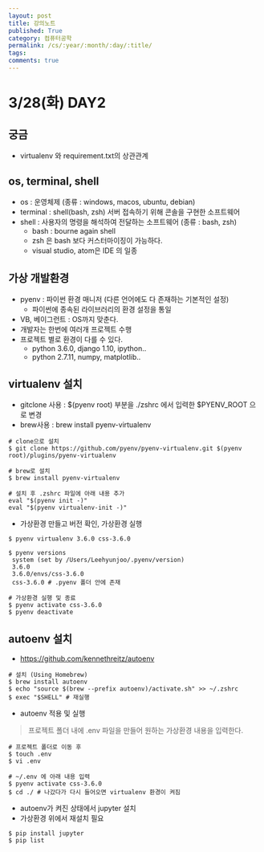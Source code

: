 ```yaml
---
layout: post
title: 강의노트
published: True
category: 컴퓨터공학
permalink: /cs/:year/:month/:day/:title/
tags:
comments: true
---
```


# 3/28(화) DAY2
## 궁금
- virtualenv 와 requirement.txt의 상관관계

## os, terminal, shell
- os : 운영체제 (종류 : windows, macos, ubuntu, debian)
- terminal : shell(bash, zsh) 서버 접속하기 위해 콘솔을 구현한 소프트웨어
- shell : 사용자의 명령을 해석하여 전달하는 소프트웨어 (종류 : bash, zsh)
  - bash : bourne again shell
  - zsh 은 bash 보다 커스터마이징이 가능하다.
  * visual studio, atom은 IDE 의 일종

## 가상 개발환경
- pyenv : 파이썬 환경 매니저 (다른 언어에도 다 존재하는 기본적인 설정)
  - 파이썬에 종속된 라이브러리의 환경 설정을 통일
- VB, 베이그런트 : OS까지 맞춘다.
- 개발자는 한번에 여러개 프로젝트 수행
- 프로젝트 별로 환경이 다를 수 있다.
  - python 3.6.0, django 1.10, ipython..
  - python 2.7.11, numpy, matplotlib..

## virtualenv 설치
- gitclone 사용 : $(pyenv root) 부분을 ./zshrc 에서 입력한 $PYENV_ROOT 으로 변경
- brew사용 : brew install pyenv-virtualenv

```shell
# clone으로 설치
$ git clone https://github.com/pyenv/pyenv-virtualenv.git $(pyenv root)/plugins/pyenv-virtualenv

# brew로 설치
$ brew install pyenv-virtualenv

# 설치 후 .zshrc 파일에 아래 내용 추가
eval "$(pyenv init -)"
eval "$(pyenv virtualenv-init -)"
```
- 가상환경 만들고 버전 확인, 가상환경 실행

```shell
$ pyenv virtualenv 3.6.0 css-3.6.0

$ pyenv versions
 system (set by /Users/Leehyunjoo/.pyenv/version)
 3.6.0
 3.6.0/envs/css-3.6.0
 css-3.6.0 # .pyenv 폴더 안에 존재

# 가상환경 실행 및 종료
$ pyenv activate css-3.6.0
$ pyenv deactivate

```

## autoenv 설치
- <https://github.com/kennethreitz/autoenv>

```shell
# 설치 (Using Homebrew)
$ brew install autoenv
$ echo "source $(brew --prefix autoenv)/activate.sh" >> ~/.zshrc
$ exec "$SHELL" # 재실행
```

- autoenv 적용 및 실행
> 프로젝트 폴더 내에 .env 파일을 만들어 원하는 가상환경 내용을 입력한다.

```shell
# 프로젝트 폴더로 이동 후
$ touch .env
$ vi .env

# ~/.env 에 아래 내용 입력   
$ pyenv activate css-3.6.0
$ cd ./ # 나갔다가 다시 들어오면 virtualenv 환경이 켜짐
```

- autoenv가 켜진 상태에서 jupyter 설치
- 가상환경 위에서 재설치 필요

```shell
$ pip install jupyter
$ pip list
```
